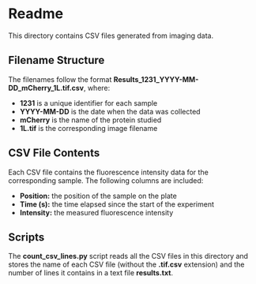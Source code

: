 # Readme

This directory contains CSV files generated from imaging data.

## Filename Structure

The filenames follow the format **Results_1231_YYYY-MM-DD_mCherry_1L.tif.csv**, where:
  - **1231** is a unique identifier for each sample
  - **YYYY-MM-DD** is the date when the data was collected
  - **mCherry** is the name of the protein studied
  - **1L.tif** is the corresponding image filename

## CSV File Contents

Each CSV file contains the fluorescence intensity data for the corresponding sample. The following columns are included:
  - **Position:** the position of the sample on the plate
  - **Time (s):** the time elapsed since the start of the experiment
  - **Intensity:** the measured fluorescence intensity

## Scripts

The **count_csv_lines.py** script reads all the CSV files in this directory and stores the name of each CSV file (without the **.tif.csv** extension) and the number of lines it contains in a text file **results.txt**.
